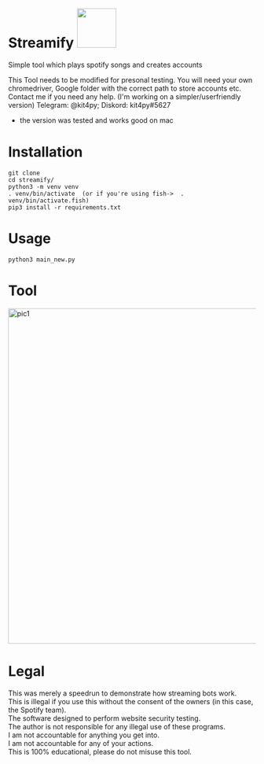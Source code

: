 <h1 align="left"><b>Streamify  </b><img src="https://user-images.githubusercontent.com/105520646/233374277-2248f3d0-f508-4083-a421-b670749529a2.gif" width="80"></h1>

Simple tool which plays spotify songs and creates accounts 

This Tool needs to be modified for presonal testing. You will need your own chromedriver, Google folder with the correct path to store accounts etc. Contact me if you need any help. (I'm working on a simpler/userfriendly version) Telegram: @kit4py; Diskord: kit4py#5627
* the version was tested and works good on mac 

# Installation
```
git clone 
cd streamify/
python3 -m venv venv
. venv/bin/activate  (or if you're using fish->  . venv/bin/activate.fish)
pip3 install -r requirements.txt
``` 

# Usage
```
python3 main_new.py
``` 

# Tool
<img width="682" alt="pic1" src="https://user-images.githubusercontent.com/105520646/233206362-c8c402b4-e2e4-4650-9ddd-bee771ce0e33.png">



# Legal
 This was merely a speedrun to demonstrate how streaming bots work.<br/>
 This is illegal if you use this without the consent of the owners (in this case, the Spotify team).<br/>
 The software designed to perform website security testing.<br/>
 The author is not responsible for any illegal use of these programs.<br/>
 I am not accountable for anything you get into.<br/>
 I am not accountable for any of your actions.<br/>
 This is 100% educational, please do not misuse this tool.
